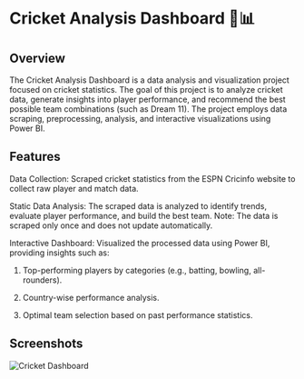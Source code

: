# Cricket Analysis Dashboard 🏏📊

## Overview
The Cricket Analysis Dashboard is a data analysis and visualization project focused on cricket statistics. The goal of this project is to analyze cricket data, generate insights into player performance, and recommend the best possible team combinations (such as Dream 11). The project employs data scraping, preprocessing, analysis, and interactive visualizations using Power BI.
## Features
Data Collection: Scraped cricket statistics from the ESPN Cricinfo website to collect raw player and match data.

Static Data Analysis: The scraped data is analyzed to identify trends, evaluate player performance, and build the best team. Note: The data is scraped only once and does not update automatically.

Interactive Dashboard: Visualized the processed data using Power BI, providing insights such as:

1) Top-performing players by categories (e.g., batting, bowling, all-rounders).

2) Country-wise performance analysis.

3) Optimal team selection based on past performance statistics.

## Screenshots
![Cricket Dashboard]()
